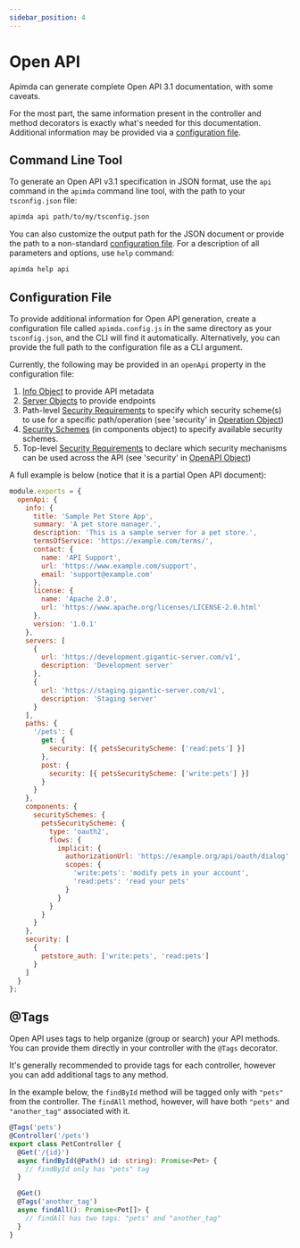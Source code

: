 ```yaml
---
sidebar_position: 4
---
```


# Open API

Apimda can generate complete Open API 3.1 documentation, with some caveats.

For the most part, the same information present in the controller and method decorators is exactly what's needed for
this documentation. Additional information may be provided via a [configuration file](#configuration-file).

## Command Line Tool

To generate an Open API v3.1 specification in JSON format, use the `api` command in the `apimda` command line tool, with
the path to your `tsconfig.json` file:

```sh
apimda api path/to/my/tsconfig.json
```

You can also customize the output path for the JSON document or provide the path to a
non-standard [configuration file](#configuration-file). For a description of all parameters and options, use `help`
command:

```sh
apimda help api
```

## Configuration File

To provide additional information for Open API generation, create a configuration file called `apimda.config.js` in the
same directory as your `tsconfig.json`, and the CLI will find it automatically. Alternatively, you can provide the
full path to the configuration file as a CLI argument.

Currently, the following may be provided in an `openApi` property in the configuration file:

1. [Info Object](https://spec.openapis.org/oas/v3.1.0#info-object) to provide API metadata
2. [Server Objects](https://spec.openapis.org/oas/v3.1.0#server-object) to provide endpoints
3. Path-level [Security Requirements](https://spec.openapis.org/oas/v3.1.0#security-requirement-object) to specify which
   security scheme(s) to use for a specific path/operation (see 'security'
   in [Operation Object](https://spec.openapis.org/oas/v3.1.0#operation-object))
4. [Security Schemes](https://spec.openapis.org/oas/v3.1.0#security-scheme-object) (in components object) to specify
   available security schemes.
5. Top-level [Security Requirements](https://spec.openapis.org/oas/v3.1.0#security-requirement-object) to declare which
   security mechanisms can be used across the API (see 'security'
   in [OpenAPI Object](https://spec.openapis.org/oas/v3.1.0#openapi-object))

A full example is below (notice that it is a partial Open API document):

```javascript
module.exports = {
  openApi: {
    info: {
      title: 'Sample Pet Store App',
      summary: 'A pet store manager.',
      description: 'This is a sample server for a pet store.',
      termsOfService: 'https://example.com/terms/',
      contact: {
        name: 'API Support',
        url: 'https://www.example.com/support',
        email: 'support@example.com'
      },
      license: {
        name: 'Apache 2.0',
        url: 'https://www.apache.org/licenses/LICENSE-2.0.html'
      },
      version: '1.0.1'
    },
    servers: [
      {
        url: 'https://development.gigantic-server.com/v1',
        description: 'Development server'
      },
      {
        url: 'https://staging.gigantic-server.com/v1',
        description: 'Staging server'
      }
    ],
    paths: {
      '/pets': {
        get: {
          security: [{ petsSecurityScheme: ['read:pets'] }]
        },
        post: {
          security: [{ petsSecurityScheme: ['write:pets'] }]
        }
      }
    },
    components: {
      securitySchemes: {
        petsSecurityScheme: {
          type: 'oauth2',
          flows: {
            implicit: {
              authorizationUrl: 'https://example.org/api/oauth/dialog',
              scopes: {
                'write:pets': 'modify pets in your account',
                'read:pets': 'read your pets'
              }
            }
          }
        }
      }
    },
    security: [
      {
        petstore_auth: ['write:pets', 'read:pets']
      }
    ]
  }
};
```

## @Tags

Open API uses tags to help organize (group or search) your API methods. You can provide them directly in your controller
with the `@Tags` decorator.

It's generally recommended to provide tags for each controller, however you can add additional tags to any method.

In the example below, the `findById` method will be tagged only with `"pets"` from the controller. The `findAll` method,
however, will have both `"pets"` and `"another_tag"` associated with it.

```typescript
@Tags('pets')
@Controller('/pets')
export class PetController {
  @Get('/{id}')
  async findById(@Path() id: string): Promise<Pet> {
    // findById only has "pets" tag
  }

  @Get()
  @Tags('another_tag')
  async findAll(): Promise<Pet[]> {
    // findAll has two tags: "pets" and "another_tag"
  }
}
```
